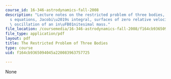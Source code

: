 ```yaml
---
course_id: 16-346-astrodynamics-fall-2008
description: "Lecture notes on the restricted problem of three bodies, Jacobi\u2019\
  s equations, Jacobi\u2019s integral, surfaces of zero relative velocity, and rectilinear\
  \ oscillation of an in\uFB01nitesimal mass."
file_location: /coursemedia/16-346-astrodynamics-fall-2008/f164cb9365094045a220083963757725_lec_25.pdf
file_type: application/pdf
layout: pdf
title: The Restricted Problem of Three Bodies
type: course
uid: f164cb9365094045a220083963757725

---
```

None